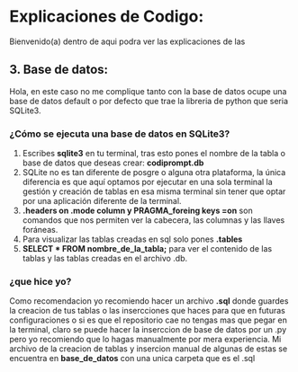 # Explicaciones de Codigo:
Bienvenido(a) dentro de aqui podra ver las explicaciones de las 
## 3. Base de datos: 
Hola, en este caso no me complique tanto con la base de datos ocupe una base de datos default o por defecto que trae la libreria de python que seria SQLite3.
### ¿Cómo se ejecuta una base de datos en SQLite3? 
1. Escribes **sqlite3** en tu terminal, tras esto pones el nombre de la tabla o base de datos que deseas crear: **codiprompt.db**
2. SQLite no es tan diferente de posgre o alguna otra plataforma, la única diferencia es que aquí optamos por ejecutar en una sola terminal la gestión y creación de tablas en esa misma terminal sin tener que optar por una aplicación diferente de la terminal.
3. **.headers on .mode column y PRAGMA_foreing keys =on** son comandos que nos permiten ver la cabecera, las columnas y las llaves foráneas.
4. Para visualizar las tablas creadas en sql solo  pones **.tables**
5. **SELECT * FROM nombre_de_la_tabla;** para ver el contenido de las tablas y las tablas creadas en el archivo .db.  
  
### ¿que hice yo? 
Como recomendacion yo recomiendo hacer un archivo **.sql** donde guardes la creacion de tus tablas o las insercciones que haces para que en futuras configuraciones o si es que el repositorio cae no tengas mas que pegar en la terminal, claro se puede hacer la inserccion de base de datos por un .py pero yo recomiendo que lo hagas manualmente por mera experiencia. Mi archivo de la creacion de tablas y insercion manual de algunas de estas se encuentra en **base_de_datos** con una unica carpeta que es el .sql 


